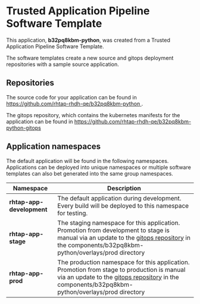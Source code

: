 # Trusted Application Pipeline Software Template

This application, **b32pq8kbm-python**, was created from a Trusted Application Pipeline Software Template.

The software templates create a new source and gitops deployment repositories with a sample source application. 

## Repositories

The source code for your application can be found in [https://github.com/rhtap-rhdh-qe/b32pq8kbm-python ](https://github.com/rhtap-rhdh-qe/b32pq8kbm-python ).
 
The gitops repository, which contains the kubernetes manifests for the application can be found in 
[https://github.com/rhtap-rhdh-qe/b32pq8kbm-python-gitops ](https://github.com/rhtap-rhdh-qe/b32pq8kbm-python-gitops ) 

## Application namespaces 

The default application will be found in the following namespaces. Applications can be deployed into unique namespaces or multiple software templates can also bet generated into the same group namespaces.  

|  Namespace   |  Description   |  
| -------- | -------- |   
| **rhtap-app-development** | The default application during development. Every build will be deployed to this namespace for testing. | 
| **rhtap-app-stage** | The staging namespace for this application. Promotion from development to stage is manual via an update to the [gitops repository](https://github.com/rhtap-rhdh-qe/b32pq8kbm-python-gitops ) in the components/b32pq8kbm-python/overlays/prod directory |  
| **rhtap-app-prod** | The production namespace for this application. Promotion from stage to production is manual via an update to the [gitops repository](https://github.com/rhtap-rhdh-qe/b32pq8kbm-python-gitops ) in the components/b32pq8kbm-python/overlays/prod directory | 